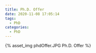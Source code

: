 ```yaml
---
title: Ph.D. Offer
date: 2020-11-08 17:05:14
tags:
  - PhD
categories:
  - PhD  
---
```


<p></p>
<!-- more -->


{% asset_img phdOffer.JPG  Ph.D. Offer %}